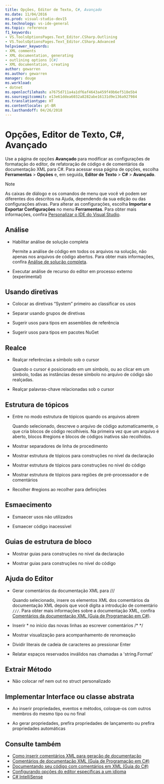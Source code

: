 ```yaml
---
title: Opções, Editor de Texto, C#, Avançado
ms.date: 11/04/2016
ms.prod: visual-studio-dev15
ms.technology: vs-ide-general
ms.topic: reference
f1_keywords:
- VS.ToolsOptionsPages.Text_Editor.CSharp.Outlining
- VS.ToolsOptionsPages.Text_Editor.CSharp.Advanced
helpviewer_keywords:
- XML comments
- XML documentation, generating
- outlining options [C#]
- XML documentation, creating
author: gewarren
ms.author: gewarren
manager: douge
ms.workload:
- dotnet
ms.openlocfilehash: a7675d711a4a1df6af4643a459f49b6ef518e5b4
ms.sourcegitcommit: e13e61ddea6032a8282abe16131d9e136a927984
ms.translationtype: HT
ms.contentlocale: pt-BR
ms.lasthandoff: 04/26/2018
---
```

# <a name="options-text-editor-c-advanced"></a>Opções, Editor de Texto, C#, Avançado

Use a página de opções **Avançado** para modificar as configurações de formatação do editor, de refatoração de código e de comentários da documentação XML para C#. Para acessar essa página de opções, escolha **Ferramentas** > **Opções** e, em seguida, **Editor de Texto** > **C#** > **Avançado**.

> [!NOTE]
> As caixas de diálogo e os comandos de menu que você vê podem ser diferentes dos descritos na Ajuda, dependendo da sua edição ou das configurações ativas. Para alterar as configurações, escolha **Importar e Exportar Configurações** no menu **Ferramentas**. Para obter mais informações, confira [Personalizar o IDE do Visual Studio](../../ide/personalizing-the-visual-studio-ide.md).

## <a name="analysis"></a>Análise

- Habilitar análise de solução completa

   Permite a análise de código em todos os arquivos na solução, não apenas nos arquivos de código abertos. Para obter mais informações, confira [Análise de solução completa](../../code-quality/how-to-enable-and-disable-full-solution-analysis-for-managed-code.md).

- Executar análise de recurso do editor em processo externo (experimental)

## <a name="using-directives"></a>Usando diretivas

- Colocar as diretivas “System” primeiro ao classificar os usos

- Separar usando grupos de diretivas

- Sugerir usos para tipos em assemblies de referência

- Sugerir usos para tipos em pacotes NuGet

## <a name="highlighting"></a>Realce

- Realçar referências a símbolo sob o cursor

   Quando o cursor é posicionado em um símbolo, ou ao clicar em um símbolo, todas as instâncias desse símbolo no arquivo de código são realçadas.

- Realçar palavras-chave relacionadas sob o cursor

## <a name="outlining"></a>Estrutura de tópicos

- Entre no modo estrutura de tópicos quando os arquivos abrem

   Quando selecionado, descreve o arquivo de código automaticamente, o que cria blocos de código recolhíveis. Na primeira vez que um arquivo é aberto, blocos #regions e blocos de códigos inativos são recolhidos.

- Mostrar separadores de linha de procedimento

- Mostrar estrutura de tópicos para construções no nível da declaração

- Mostrar estrutura de tópicos para construções no nível do código

- Mostrar estrutura de tópicos para regiões de pré-processador e de comentários

- Recolher #regions ao recolher para definições

## <a name="fading"></a>Esmaecimento

- Esmaecer usos não utilizados

- Esmaecer código inacessível

## <a name="block-structure-guides"></a>Guias de estrutura de bloco

- Mostrar guias para construções no nível da declaração

- Mostrar guias para construções no nível do código

## <a name="editor-help"></a>Ajuda do Editor

- Gerar comentários da documentação XML para ///

   Quando selecionado, insere os elementos XML dos comentários da documentação XML depois que você digita a introdução de comentário `///`. Para obter mais informações sobre a documentação XML, confira [Comentários da documentação XML (Guia de Programação em C#)](/dotnet/csharp/programming-guide/xmldoc/xml-documentation-comments).

- Inserir \* no início das novas linhas ao escrever comentários /\* \*/

- Mostrar visualização para acompanhamento de renomeação

- Dividir literais de cadeia de caracteres ao pressionar Enter

- Relatar espaços reservados inválidos nas chamadas a 'string.Format'

## <a name="extract-method"></a>Extrair Método

- Não colocar ref nem out no struct personalizado

## <a name="implement-interface-or-abstract-class"></a>Implementar Interface ou classe abstrata

- Ao inserir propriedades, eventos e métodos, coloque-os com outros membros do mesmo tipo ou no final

- Ao gerar propriedades, prefira propriedades de lançamento ou prefira propriedades automáticas

## <a name="see-also"></a>Consulte também

- [Como inserir comentários XML para geração de documentação](../../ide/reference/generate-xml-documentation-comments.md)
- [Comentários de documentação XML (Guia de Programação em C#)](/dotnet/csharp/programming-guide/xmldoc/xml-documentation-comments)
- [Documentando seu código com comentários em XML (Guia do C#)](/dotnet/csharp/codedoc)
- [Configurando opções do editor específicas a um idioma](../../ide/reference/setting-language-specific-editor-options.md)
- [C# IntelliSense](../../ide/visual-csharp-intellisense.md)